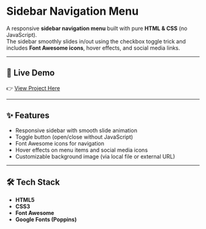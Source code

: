 # Sidebar Navigation Menu

A responsive **sidebar navigation menu** built with pure **HTML & CSS** (no JavaScript).  
The sidebar smoothly slides in/out using the checkbox toggle trick and includes **Font Awesome icons**, hover effects, and social media links.  

---

## 🚀 Live Demo
👉 [View Project Here](https://sidebar-navigation-menu-5vum.vercel.app/)

---

## ✨ Features
- Responsive sidebar with smooth slide animation  
- Toggle button (open/close without JavaScript)  
- Font Awesome icons for navigation  
- Hover effects on menu items and social media icons  
- Customizable background image (via local file or external URL)  



---

## 🛠️ Tech Stack
- **HTML5**
- **CSS3**
- **Font Awesome**
- **Google Fonts (Poppins)**
